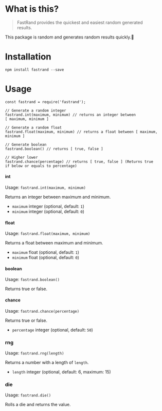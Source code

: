 # What is this?

> FastRand provides the quickest and easiest random generated results.

This package is random and generates random results quickly.🎲

# Installation

`npm install fastrand --save`

# Usage

```
const fastrand = require('fastrand');

// Generate a random integer
fastrand.int(maximum, minimum) // returns an integer between [ maximum, minimum ]

// Generate a random float
fastrand.float(maximum, minimum) // returns a float between [ maximum, minimum ]

// Generate boolean
fastrand.boolean() // returns [ true, false ]

// Higher lower
fastrand.chance(percentage) // returns [ true, false ] (Returns true if below or equals to percentage)
```

#### int

Usage: `fastrand.int(maximum, minimum)`

Returns an integer between maximum and minimum.

* `maximum` integer (optional, default: `1`)
* `minimum` integer (optional, default: `0`)

#### float

Usage: `fastrand.float(maximum, minimum)`

Returns a float between maximum and minimum.

* `maximum` float (optional, default: `1`)
* `minimum` float (optional, default: `0`)

#### boolean

Usage: `fastrand.boolean()`

Returns true or false.

#### chance

Usage: `fastrand.chance(percentage)`

Returns true or false.

* `percentage` integer (optional, default: `50`)

### rng

Usage: `fastrand.rng(length)`

Returns a number with a length of `length`.

* `length` integer (optional, default: 6, maximum: 15)

### die

Usage: `fastrand.die()`

Rolls a die and returns the value.